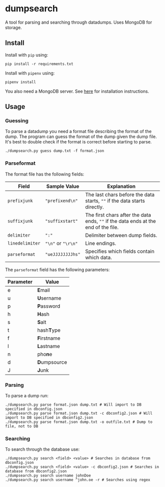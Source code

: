 
# dumpsearch

A tool for parsing and searching through datadumps. Uses MongoDB for storage.

## Install

Install with `pip` using:
```
pip install -r requirements.txt
```
Install with `pipenv` using:
```
pipenv install
```

You also need a MongoDB server. See [here](https://docs.mongodb.com/manual/installation/) for installation instructions.

## Usage

### Guessing

To parse a datadump you need a format file describing the format of the dump. The program can guess the format of the dump given the dump file. It's best to double check if the format is correct before starting to parse.

```
./dumpsearch.py guess dump.txt -f format.json
```

### Parseformat

The format file has the following fields:

| Field           | Sample Value       | Explanation |
| --------------- | ------------------ | ----------- |
| `prefixjunk`    | `"prefixend\n"`    | The last chars before the data starts, `""` if the data starts directly.           |
| `suffixjunk`    | `"suffixstart"`    | The first chars after the data ends, `""` if the data ends at the end of the file. |
| `delimiter`     | `":"`              | Delimiter between dump fields.                                                     |
| `linedelimiter` | `"\n"` or `"\r\n"` | Line endings.                                                                      |
| `parseformat`   | `"ueJJJJJJJJhs"`   | Specifies which fields contain which data.                                         |

The `parseformat` field has the following parameters:

| Parameter | Value |
| --------- | ----- |
| e | **E**mail |
| u | **U**sername |
| p | **P**assword |
| h | **H**ash |
| s | **S**alt |
| t | hash**T**ype |
| f | **F**irstname |
| l | **L**astname |
| n | pho**n**e |
| d | **D**umpsource |
| J | **J**unk |

### Parsing

To parse a dump run:

```
./dumpsearch.py parse format.json dump.txt # Will import to DB specified in dbconfig.json
./dumpsearch.py parse format.json dump.txt -c dbconfig2.json # Will import to DB specified in dbconfig2.json
./dumpsearch.py parse format.json dump.txt -o outfile.txt # Dump to file, not to DB
```

### Searching

To search through the database use:

```
./dumpsearch.py search <field> <value> # Searches in database from dbconfig.json
./dumpsearch.py search <field> <value> -c dbconfig2.json # Searches in database from dbconfig2.json
./dumpsearch.py search username johnDoe
./dumpsearch.py search username ^john.oe -r # Searches using regex
```
